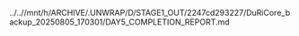 ../..//mnt/h/ARCHIVE/.UNWRAP/D/STAGE1_OUT/2247cd293227/DuRiCore_backup_20250805_170301/DAY5_COMPLETION_REPORT.md